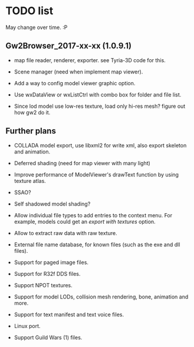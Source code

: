 TODO list
=========

May change over time. :P

Gw2Browser_2017-xx-xx (1.0.9.1)
-------------------------------

* map file reader, renderer, exporter.
see Tyria-3D code for this.

* Scene manager (need when implement map viewer).

* Add a way to config model viewer graphic option.

* Use wxDataView or wxListCtrl with combo box for folder and file list.

* Since lod model use low-res texture, load only hi-res mesh?
figure out how gw2 do it.

Further plans
-------------

* COLLADA model export, use libxml2 for write xml, also export skeleton and animation.

* Deferred shading (need for map viewer with many light)

* Improve performance of ModelViewer's drawText function by using texture atlas.

* SSAO?

* Self shadowed model shading?

* Allow individual file types to add entries to the context menu. For example,
models could get an *export with textures* option.

* Allow to extract raw data with raw texture.

* External file name database, for known files (such as the exe and dll files).

* Support for paged image files.

* Support for R32f DDS files.

* Support NPOT textures.

* Support for model LODs, collision mesh rendering, bone, animation and more.

* Support for text manifest and text voice files.

* Linux port.

* Support Guild Wars (1) files.
